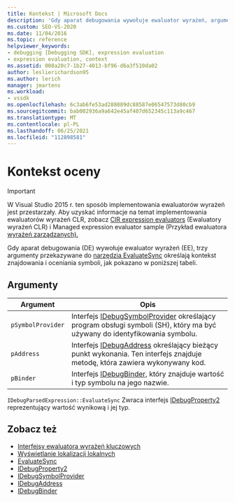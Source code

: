 ```yaml
---
title: Kontekst | Microsoft Docs
description: 'Gdy aparat debugowania wywołuje ewaluator wyrażeń, argumenty określają kontekst znajdowania i oceniania symboli: pSymbolProvider, pAddress i pBinder.'
ms.custom: SEO-VS-2020
ms.date: 11/04/2016
ms.topic: reference
helpviewer_keywords:
- debugging [Debugging SDK], expression evaluation
- expression evaluation, context
ms.assetid: 008a20c7-1b27-4013-bf96-d6a3f510da02
author: leslierichardson95
ms.author: lerich
manager: jmartens
ms.workload:
- vssdk
ms.openlocfilehash: 6c3ab6fe53ad288089dc88587e06547573d80cb9
ms.sourcegitcommit: bab002936a9a642e45af407d652345c113a9c467
ms.translationtype: MT
ms.contentlocale: pl-PL
ms.lasthandoff: 06/25/2021
ms.locfileid: "112898581"
---
```

# <a name="evaluation-context"></a>Kontekst oceny
> [!IMPORTANT]
> W Visual Studio 2015 r. ten sposób implementowania ewaluatorów wyrażeń jest przestarzały. Aby uzyskać informacje na temat implementowania ewaluatorów wyrażeń CLR, zobacz [ClR expression evaluators](https://github.com/Microsoft/ConcordExtensibilitySamples/wiki/CLR-Expression-Evaluators) (Ewaluatory wyrażeń CLR) i Managed expression evaluator sample (Przykład ewaluatora [wyrażeń zarządzanych).](https://github.com/Microsoft/ConcordExtensibilitySamples/wiki/Managed-Expression-Evaluator-Sample)

 Gdy aparat debugowania (DE) wywołuje ewaluator wyrażeń (EE), trzy argumenty przekazywane do [narzędzia EvaluateSync](../../extensibility/debugger/reference/idebugparsedexpression-evaluatesync.md) określają kontekst znajdowania i oceniania symboli, jak pokazano w poniższej tabeli.

## <a name="arguments"></a>Argumenty

|Argument|Opis|
|--------------|-----------------|
|`pSymbolProvider`|Interfejs [IDebugSymbolProvider](../../extensibility/debugger/reference/idebugsymbolprovider.md) określający program obsługi symboli (SH), który ma być używany do identyfikowania symbolu.|
|`pAddress`|Interfejs [IDebugAddress](../../extensibility/debugger/reference/idebugaddress.md) określający bieżący punkt wykonania. Ten interfejs znajduje metodę, która zawiera wykonywany kod.|
|`pBinder`|Interfejs [IDebugBinder,](../../extensibility/debugger/reference/idebugbinder.md) który znajduje wartość i typ symbolu na jego nazwie.|

 `IDebugParsedExpression::EvaluateSync` Zwraca interfejs [IDebugProperty2](../../extensibility/debugger/reference/idebugproperty2.md) reprezentujący wartość wynikową i jej typ.

## <a name="see-also"></a>Zobacz też
- [Interfejsy ewaluatora wyrażeń kluczowych](../../extensibility/debugger/key-expression-evaluator-interfaces.md)
- [Wyświetlanie lokalizacji lokalnych](../../extensibility/debugger/displaying-locals.md)
- [EvaluateSync](../../extensibility/debugger/reference/idebugparsedexpression-evaluatesync.md)
- [IDebugProperty2](../../extensibility/debugger/reference/idebugproperty2.md)
- [IDebugSymbolProvider](../../extensibility/debugger/reference/idebugsymbolprovider.md)
- [IDebugAddress](../../extensibility/debugger/reference/idebugaddress.md)
- [IDebugBinder](../../extensibility/debugger/reference/idebugbinder.md)
